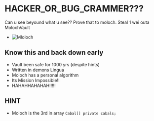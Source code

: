 # HACKER_OR_BUG_CRAMMER???
Can u see beyound what u see?? Prove that to moloch. Steal 1 wei outa MolochVault

- ![Mloloch](https://media.giphy.com/media/Lr9Y5rWFIpcsTSodLj/giphy.gif)

## Know this and back down early
- Vault been safe for 1000 yrs (despite hints)
- Written in demons Lingua
- Moloch has a personal algorithm
- Its Mission Impossible!!
- HAHAHHAHAHAH!!!!!

## HINT
- Moloch is the 3rd in array `Cabal[] private cabals;`
